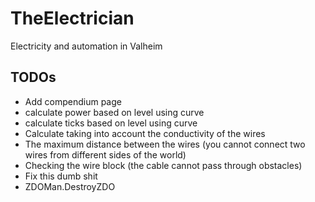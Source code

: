 # TheElectrician
 Electricity and automation in Valheim

## TODOs
* Add compendium page
* calculate power based on level using curve
* calculate ticks based on level using curve
* Calculate taking into account the conductivity of the wires
* The maximum distance between the wires (you cannot connect two wires from different sides of the world)
* Checking the wire block (the cable cannot pass through obstacles)
* Fix this dumb shit
* ZDOMan.DestroyZDO

